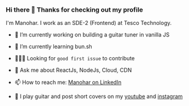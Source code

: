 ### Hi there 👋 Thanks for checking out my profile

I'm Manohar. I work as an SDE-2 (Frontend) at Tesco Technology. 


- 🔭 I’m currently working on building a guitar tuner in vanilla JS
- 🌱 I’m currently learning bun.sh 
- 🙋🏻‍♂️ Looking for `good first issue` to contribute
- 💬 Ask me about ReactJs, NodeJs, Cloud, CDN
- 📫 How to reach me: [Manohar on LinkedIn](https://www.linkedin.com/in/manohar-srinivasa/)


- 🎸 I play guitar and post short covers on my [youtube](https://www.youtube.com/channel/UCwgOqApNzLbKXZYemKQZbOA) and [instagram](https://www.instagram.com/lateralus.xyz/)
